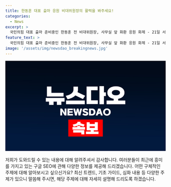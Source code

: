 ```yaml
---
title: 한동훈 대표 출마 응원 비대위원장의 활력을 봐주세요!
categories:
  - News
excerpt: >
  국민의힘 대표 출마 준비중인 한동훈 전 비대위원장, 사무실 앞 화환 응원 화제 - 21일 서울 여의도 대산빌딩에서 한동훈 전 국민의힘 비대위원장의 출마 준비 소식이 화환으로 이어졌다. 사무실 앞을 가득 채운 응원 화환 속에서 캠프 관계자가 출근하는 모습이 눈에 띄었다. 한동훈 전 비대위원장의 행보에 관심이 쏠리고 있다.
feature_text: >
  국민의힘 대표 출마 준비중인 한동훈 전 비대위원장, 사무실 앞 화환 응원 화제 - 21일 서울 여의도 대산빌딩에서 한동훈 전 국민의힘 비대위원장의 출마 준비 소식이 화환으로 이어졌다. 사무실 앞을 가득 채운 응원 화환 속에서 캠프 관계자가 출근하는 모습이 눈에 띄었다. 한동훈 전 비대위원장의 행보에 관심이 쏠리고 있다.
image: '/assets/img/newsdao_breakingnews.jpg'
---
```


<p><img src="/assets/img/newsdao_breakingnews.jpg" alt="pcversion 속보" /></p>

<p>저희가 도와드릴 수 있는 내용에 대해 알려주셔서 감사합니다. 여러분들이 최근에 흥미를 가지고 있는 구글 SEO에 관해 다양한 정보를 제공해 드리겠습니다. 어떤 구체적인 주제에 대해 알아보시고 싶으신가요? 최신 트렌드, 기초 가이드, 심화 내용 등 다양한 주제가 있으니 말씀해 주시면, 해당 주제에 대해 자세히 설명해 드리도록 하겠습니다.</p>

